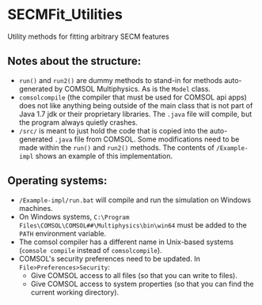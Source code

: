 # SECMFit_Utilities
Utility methods for fitting arbitrary SECM features

## Notes about the structure:
- `run()` and `run2()` are dummy methods to stand-in for methods auto-generated by COMSOL Multiphysics. As is the `Model` class.
- `comsolcompile` (the compiler that must be used for COMSOL api apps) does not like anything being outside of the main class that is not part of Java 1.7 jdk or their proprietary libraries. The `.java` file will compile, but the program always quietly crashes.
- `/src/` is meant to just hold the code that is copied into the auto-generated `.java` file from COMSOL. Some modifications need to be made within the `run()` and `run2()` methods. The contents of `/Example-impl` shows an example of this implementation.

## Operating systems:
- `/Example-impl/run.bat` will compile and run the simulation on Windows machines.
- On Windows systems, `C:\Program Files\COMSOL\COMSOL##\Multiphysics\bin\win64` must be added to the `PATH` environment variable.
- The comsol compiler has a different name in Unix-based systems (`comsole compile` instead of `comsolcompile`).
- COMSOL's security preferences need to be updated. In `File>Preferences>Security`:
  - Give COMSOL access to all files (so that you can write to files).
  - Give COMSOL access to system properties (so that you can find the current working directory).
